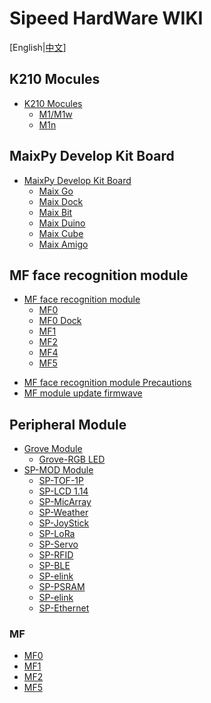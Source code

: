 # Sipeed HardWare WIKI

[English|[中文](./README_zh.md)]

## K210 Mocules

* [K210 Mocules](./core_modules/k210_core_modules.md)
    - [M1/M1w](./core_modules/k210_core_modules.md)
    - [M1n](./core_modules/k210_core_modules.md)

## MaixPy Develop Kit Board

* [MaixPy Develop Kit Board](./maixpy_develop_kit_board/develop_kit_board.md)
  - [Maix Go](./en/maixpy_develop_kit_board/maix_go.md)
  - [Maix Dock](./en/maixpy_develop_kit_board/maix_dock.md)
  - [Maix Bit](./en/maixpy_develop_kit_board/maix_bit.md)
  - [Maix Duino](./en/maixpy_develop_kit_board/maix_duino.md)
  - [Maix Cube](./en/maixpy_develop_kit_board/maix_cube.md)
  - [Maix Amigo](./en/maixpy_develop_kit_board/maix_amigo.md)

## MF face recognition module

* [MF face recognition module]()
  - [MF0](./mf_ml_module/mf0_ml_module.md)
  - [MF0 Dock]()
  - [MF1](./mf_ml_module/mf1_ml_module.md)
  - [MF2]()
  - [MF4]()
  - [MF5]()

- [MF face recognition module Precautions](./mf_ml_module/mf_precautions.md)
- [MF module update firmwave](./mf_ml_module/mf_update_firmwave.md)

## Peripheral Module

* [Grove Module]()
    - [Grove-RGB LED]()
* [SP-MOD Module]()
    - [SP-TOF-1P]()
    - [SP-LCD 1.14]()
    - [SP-MicArray]()
    - [SP-Weather]()
    - [SP-JoyStick]()
    - [SP-LoRa]()
    - [SP-Servo]()
    - [SP-RFID]()
    - [SP-BLE]()
    - [SP-elink]()
    - [SP-PSRAM]()
    - [SP-elink]()
    - [SP-Ethernet]()


### MF

- [MF0]()
- [MF1]()
- [MF2]()
- [MF5]()
